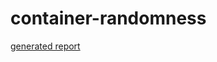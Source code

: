 # container-randomness

[generated report](https://asamalik.fedorapeople.org/container-randomness/report.html)
